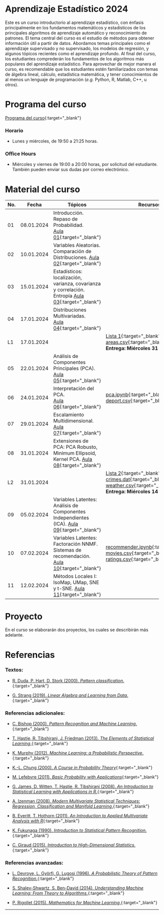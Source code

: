 # Aprendizaje Estadístico 2024

Este es un curso introductorio al aprendizaje estadístico, con énfasis principalmente en los fundamentos matemáticos y estadísticos de los principales algoritmos de aprendizaje automático y reconocimiento de patrones. El tema central del curso es el estudio de métodos para obtener información útil a partir de datos. Abordamos temas principales como el aprendizaje supervisado y no supervisado, los modelos de regresión, y algunos tópicos recientes como el aprendizaje profundo. Al final del curso, los estudiantes comprederán los fundamentos de los algoritmos más populares del aprendizaje estadístico. Para aprovechar de mejor manera el curso, es recomendable que los estudiantes estén familiarizados con temas de álgebra lineal, cálculo, estadística matemática, y tener conocimientos de al menos un lenguaje de programación (*e.g.* Python, R, Matlab, C++, u otros).


# Programa del curso
<div id='id-programa'/>

[Programa del curso](programa/Programa-sl2024.pdf){:target="_blank"}

### Horario
<div id='id-horario'/>

* Lunes y miércoles, de 19:50 a 21:25 horas.

### Office Hours
<div id='id-office'/>

* Miércoles y viernes de 19:00 a 20:00 horas, por solicitud del estudiante. También pueden enviar sus dudas por correo electrónico.


# Material del curso
<div id='id-material'/>

**No.**  | **Fecha**    | **Tópicos**                                                 | **Recursos**
-------- | ------------ | ----------------------------------------------------------- |  -------------------------------------
01       | 08.01.2024   | Introducción. Repaso de Probabilidad. <br/> [Aula 01](aulas/Aula01.pdf){:target="_blank"} | 
02       | 10.01.2024   | Variables Aleatorias. Comparación de Distribuciones. [Aula 02](aulas/Aula02.pdf){:target="_blank"} | 
03       | 15.01.2024   | Estadísticos: localización, varianza, covarianza y correlación. Entropía [Aula 03](aulas/Aula03.pdf){:target="_blank"} | 
04       | 17.01.2024   | Distribuciones Multivariadas. <br/> [Aula 04](aulas/Aula04.pdf){:target="_blank"} | 
L1       | 17.01.2024   |   | [Lista 1](listas/lista01.pdf){:target="_blank"} [areas.csv](listas/areas.csv){:target="_blank"} <br/> **Entrega: Miércoles 31 de enero.**
05       | 22.01.2024   | Análisis de Componentes Principales (PCA). [Aula 05](aulas/Aula05.pdf){:target="_blank"} | 
06       | 24.01.2024   | Interpretación del PCA. <br/> [Aula 06](aulas/Aula06.pdf){:target="_blank"} | [pca.ipynb](code/pca.ipynb){:target="_blank"} <br/> [deport.csv](code/deport.csv){:target="_blank"} 
07       | 29.01.2024   | Escalamiento Multidimensional. <br/> [Aula 07](aulas/Aula07.pdf){:target="_blank"} |  
08       | 31.01.2024   | Extensiones de PCA: PCA Robusto, Minimum Ellipsoid, Kernel PCA. [Aula 08](aulas/Aula08.pdf){:target="_blank"} | 
L2       | 31.01.2024   |   | [Lista 2](listas/lista02.pdf){:target="_blank"} [crimes.dat](listas/crimes.dat){:target="_blank"} [weather.csv](listas/weather.csv){:target="_blank"} <br/> **Entrega: Miércoles 14 de febrero.**
09       | 05.02.2024   | Variables Latentes: Análisis de Componentes Independientes (ICA). [Aula 09](aulas/Aula09.pdf){:target="_blank"} | 
10       | 07.02.2024   | Variables Latentes: Factoración NNMF. Sistemas de recomendación. [Aula 10](aulas/Aula10.pdf){:target="_blank"} | [recommender.ipynb](code/recommender.ipynb){:target="_blank"} <br/> [movies.csv](code/movies.csv){:target="_blank"} [ratings.csv](code/ratings.csv){:target="_blank"} 
11       | 12.02.2024   | Métodos Locales I: IsoMap, UMap, SNE y t-SNE. [Aula 11](aulas/Aula11.pdf){:target="_blank"} | 

# Proyecto
<div id='id-prj1'/>

En el curso se elaborarán dos proyectos, los cuales se describirán más adelante.


# Referencias
<div id='id-ref'/>

### Textos:

* [R. Duda, P. Hart, D. Stork (2000). *Pattern classification*.](http://library.lol/main/5858DCFE63D714C5C42F433D5F821631){:target="_blank"}

* [G. Strang (2019). *Linear Algebra and Learning from Data*.](http://library.lol/main/A556CCA72B3B8F9D8186E3685FFC8877){:target="_blank"}

### Referencias adicionales:

* [C. Bishop (2000). *Pattern Recognition and Machine Learning*.](http://library.lol/main/B616EF565E2D48AE23EE2E19D7B0ADD2){:target="_blank"}

* [T. Hastie, R. Tibshirani, J. Friedman (2013). *The Elements of Statistical Learning*.](http://library.lol/main/5F88A9F135B7AB31FBCF1729412560DC){:target="_blank"}

* [K. Murphy (2012). *Machine Learning: a Probabilistic Perspective*.](http://library.lol/main/8ECFEEB2E1F9A19C770FBA1FF85FA566){:target="_blank"}

* [K.-L. Chung (2000). *A Course in Probability Theory*](http://library.lol/main/6B122D4F68618DB5F1893F0296CB2491){:target="_blank"}

* [M. Lefebvre (2011). *Basic Probability with Applications*](http://library.lol/main/F3B9314CA31E0289D5FCD6EEDA01308A){:target="_blank"}

* [G. James, D. Witten, T. Hastie, R. Tibshirani (2008). *An Introduction to Statistical Learning with Applications in R*.](http://library.lol/main/1E48B8220FEE4CD9D192F4ED5020F2DA){:target="_blank"}

* [A. Izenman (2008). *Modern Multivariate Statistical Techniques: Regression, Classification and Manifold Learning*.](http://library.lol/main/B5E1DA4CD9133B468CA730402BBC7117){:target="_blank"}

* [B. Everitt, T. Hothorn (2011). *An Introduction to Applied Multivariate Analysis with R*](http://library.lol/main/83BD38DABC018FE79C6AEEF726BF20D7){:target="_blank"}

* [K. Fukunaga (1990). *Introduction to Statistical Pattern Recognition*.](http://library.lol/main/F1FC9B38F5E9F245C7CDE3AFEDED4D06){:target="_blank"}

* [C. Giraud (2015). *Introduction to High-Dimensional Statistics*.](http://library.lol/main/38E216C9EFA26C09F5A2324BC3122F92){:target="_blank"}

### Referencias avanzadas:

* [L. Devroye, L. Györfi, G. Lugosi (1996). *A Probabilistic Theory of Pattern Recognition*.](http://library.lol/main/60F75D016A9C96D67D752536B9D1753A){:target="_blank"}

* [S. Shalev-Shwartz, S. Ben-David (2014). *Understanding Machine Learning: From Theory to Algorithms*.](https://www.cs.huji.ac.il/~shais/UnderstandingMachineLearning/understanding-machine-learning-theory-algorithms.pdf){:target="_blank"}

* [P. Rigollet (2015). *Mathematics for Machine Learning*.](https://ocw.mit.edu/courses/mathematics/18-657-mathematics-of-machine-learning-fall-2015/lecture-notes/MIT18_657F15_LecNote.pdf){:target="_blank"}

---
